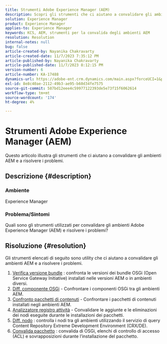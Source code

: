 ```yaml
---
title: Strumenti Adobe Experience Manager (AEM)
description: Scopri gli strumenti che ci aiutano a convalidare gli ambienti AEM e a risolvere i problemi.
solution: Experience Manager
product: Experience Manager
applies-to: Experience Manager
keywords: KCS, AEM, strumenti per la convalida degli ambienti AEM
resolution: Resolution
internal-notes: null
bug: false
article-created-by: Nayanika Chakravarty
article-created-date: 11/7/2023 7:35:12 PM
article-published-by: Nayanika Chakravarty
article-published-date: 11/7/2023 8:12:15 PM
version-number: 6
article-number: KA-17488
dynamics-url: https://adobe-ent.crm.dynamics.com/main.aspx?forceUCI=1&pagetype=entityrecord&etn=knowledgearticle&id=3222f7c0-a47d-ee11-8179-6045bd006b4b
exl-id: 8e8c40ae-2112-49b3-ae95-b60d34fe7575
source-git-commit: 587bd12eee4c59977122393de5e73f15f6062614
workflow-type: tm+mt
source-wordcount: '174'
ht-degree: 4%

---
```


# Strumenti Adobe Experience Manager (AEM)


Questo articolo illustra gli strumenti che ci aiutano a convalidare gli ambienti AEM e a risolvere i problemi.

## Descrizione {#description}


### <b>Ambiente</b>

Experience Manager

### <b>Problema/Sintomi</b>

Quali sono gli strumenti utilizzati per convalidare gli ambienti Adobe Experience Manager (AEM) e risolvere i problemi?


## Risoluzione {#resolution}

Gli strumenti elencati di seguito sono utility che ci aiutano a convalidare gli ambienti AEM e a risolvere i problemi.<br>
1. [Verifica versione bundle](https://experienceleague.adobe.com/docs/experience-cloud-kcs/kbarticles/KA-17501.html?lang=en) : confronta le versioni dei bundle OSGi (Open Service Gateway Initiative) installati nelle versioni AEM o in ambienti diversi.
2. [Diff. componente OSGi](https://helpx.adobe.com/experience-manager/kb/tools/osgi-component-diff.html) - Confrontare i componenti OSGi tra gli ambienti AEM.
3. [Confronto pacchetti di contenuti](https://helpx.adobe.com/experience-manager/kb/tools/content-package-comparator.html) - Confrontare i pacchetti di contenuti installati negli ambienti AEM.
4. [Analizzatore registro attività](https://helpx.adobe.com/experience-manager/kb/tools/activity-log-analyzer.html) - Convalidare le aggiunte e le eliminazioni dei nodi eseguite durante le installazioni dei pacchetti.
5. [Diff. nodo](https://helpx.adobe.com/experience-manager/kb/tools/aem-node-diff.html) : controlla i nodi tra gli ambienti utilizzando il servizio di query Content Repository Extreme Development Environment (CRX/DE).
6. [Convalida pacchetto](https://helpx.adobe.com/experience-manager/6-4/sites/administering/using/package-manager.html#ValidatingPackages) : convalida di OSGi, elenchi di controllo di accesso (ACL) e sovrapposizioni durante l’installazione del pacchetto.
